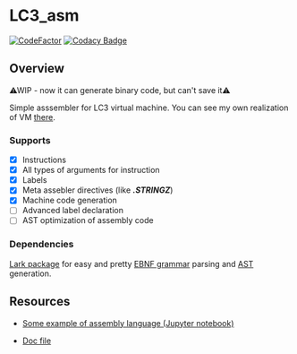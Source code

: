 # LC3_asm

[![CodeFactor](https://www.codefactor.io/repository/github/d0rj/lc3_asm/badge)](https://www.codefactor.io/repository/github/d0rj/lc3_asm)
[![Codacy Badge](https://api.codacy.com/project/badge/Grade/de6a83d6b5d347bc8bb4b1aab31dab32)](https://app.codacy.com/gh/d0rj/LC3_asm?utm_source=github.com&utm_medium=referral&utm_content=d0rj/LC3_asm&utm_campaign=Badge_Grade_Settings)

## Overview

⚠WIP - now it can generate binary code, but can't save it⚠

Simple asssembler for LC3 virtual machine. You can see my own realization of VM [there](https://github.com/d0rj/LC3_vm).

### Supports

  - [x] Instructions
  - [x] All types of arguments for instruction
  - [x] Labels
  - [x] Meta assebler directives (like ***.STRINGZ***)
  - [x] Machine code generation
  - [ ] Advanced label declaration
  - [ ] AST optimization of assembly code

### Dependencies

[Lark package](https://github.com/lark-parser/lark) for easy and pretty [EBNF grammar](https://en.wikipedia.org/wiki/Extended_Backus%E2%80%93Naur_form) parsing and [AST](https://en.wikipedia.org/wiki/Abstract_syntax_tree) generation.

## Resources

  * [Some example of assembly language (Jupyter notebook)](https://jupyter.brynmawr.edu/services/public/dblank/CS240%20Computer%20Organization/2015-Fall/Notes/LC3%20Assembly%20Language.ipynb)

  * [Doc file](http://people.cs.georgetown.edu/~squier/Teaching/HardwareFundamentals/LC3-trunk/docs/LC3-AssemblyManualAndExamples.pdf)
